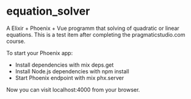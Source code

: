 # equation_solver
A Elixir + Phoenix + Vue programm that solving of quadratic or linear equations. This is a test item after completing the pragmaticstudio.com course.

  To start your Phoenix app:
  - Install dependencies with mix deps.get
  - Install Node.js dependencies with npm install
  - Start Phoenix endpoint with mix phx.server
  
  Now you can visit localhost:4000 from your browser.
